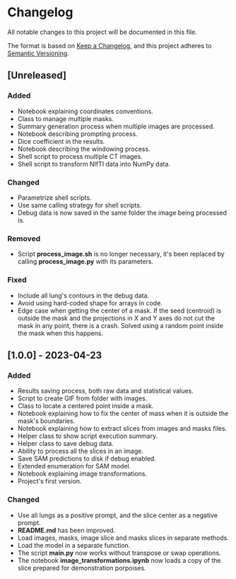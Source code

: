 # Changelog

All notable changes to this project will be documented in this file.

The format is based on [Keep a Changelog](https://keepachangelog.com/en/1.0.0/), and this project adheres to [Semantic Versioning](https://semver.org/spec/v2.0.0.html).

## [Unreleased]

### Added

- Notebook explaining coordinates conventions.
- Class to manage multiple masks.
- Summary generation process when multiple images are processed.
- Notebook describing prompting process.
- Dice coefficient in the results.
- Notebook describing the windowing process.
- Shell script to process multiple CT images.
- Shell script to transform NIfTI data into NumPy data.

### Changed

- Parametrize shell scripts.
- Use same calling strategy for shell scripts.
- Debug data is now saved in the same folder the image being processed is.

### Removed

- Script **process_image.sh** is no longer necessary, it's been replaced by calling **process_image.py** with its parameters.

### Fixed

- Include all lung's contours in the debug data.
- Avoid using hard-coded shape for arrays in code.
- Edge case when getting the center of a mask. If the seed (centroid) is outside the mask and the projections in X and Y axes do not cut the mask in any point, there is a crash. Solved using a random point inside the mask when this happens.

## [1.0.0] - 2023-04-23

### Added

- Results saving process, both raw data and statistical values.
- Script to create GIF from folder with images.
- Class to locate a centered point inside a mask.
- Notebook explaining how to fix the center of mass when it is outside the mask's boundaries.
- Notebook explaining how to extract slices from images and masks files.
- Helper class to show script execution summary.
- Helper class to save debug data.
- Ability to process all the slices in an image.
- Save SAM predictions to disk if debug enabled.
- Extended enumeration for SAM model.
- Notebook explaining image transformations.
- Project's first version.

### Changed

- Use all lungs as a positive prompt, and the slice center as a negative prompt.
- **README.md** has been improved.
- Load images, masks, image slice and masks slices in separate methods.
- Load the model in a separate function.
- The script **main.py** now works without transpose or swap operations.
- The notebook **image_transformations.ipynb** now loads a copy of the slice prepared for demonstration porpoises.
